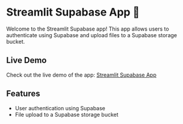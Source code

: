 # Streamlit Supabase App 🚀

Welcome to the Streamlit Supabase app! This app allows users to authenticate using Supabase and upload files to a Supabase storage bucket.

## Live Demo

Check out the live demo of the app: [Streamlit Supabase App](https://supabase-demo.streamlit.app/)

## Features

- User authentication using Supabase
- File upload to a Supabase storage bucket

